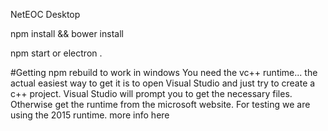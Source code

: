 NetEOC Desktop


npm install && bower install


npm start or electron .

#Getting npm rebuild to work in windows
You need the vc++ runtime... the actual easiest way to get it is to open Visual Studio and just try to create a c++ project. Visual Studio will prompt you to get the necessary files. Otherwise get the runtime from the microsoft website. For testing we are using the 2015 runtime. more info here
